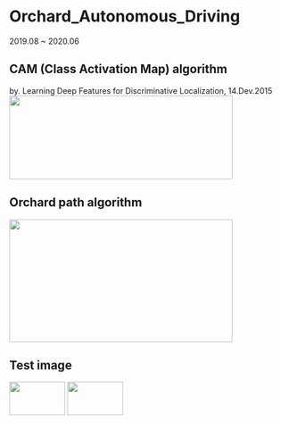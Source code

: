 # Orchard_Autonomous_Driving
2019.08 ~ 2020.06

## CAM (Class Activation Map) algorithm
by. Learning Deep Features for Discriminative Localization, 14.Dev.2015
<img src="https://user-images.githubusercontent.com/94532350/169847806-5f8f2b0d-530c-4eac-ac85-bcc4f37a3cd6.png" width=400 height=150>



## Orchard path algorithm
<img src="https://user-images.githubusercontent.com/94532350/169846955-048dbd6a-2957-4fbd-b0a3-8ea9f52527f3.png" width=400 height=220>


## Test image
<img src="" width=100 height=60>
<img src="" width=100 height=60>
